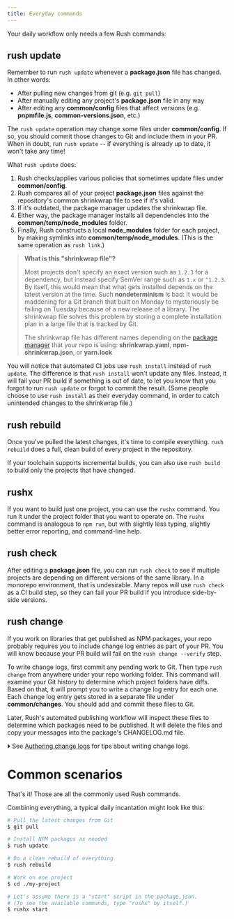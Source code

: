 ```yaml
---
title: Everyday commands
---
```


Your daily workflow only needs a few Rush commands:

## rush update

Remember to run `rush update` whenever a **package.json** file has changed. In other words:

- After pulling new changes from git (e.g. `git pull`)
- After manually editing any project's **package.json** file in any way
- After editing any **common/config** files that affect versions (e.g. **pnpmfile.js**, **common-versions.json**, etc.)

The `rush update` operation may change some files under **common/config**. If so, you should commit those changes to Git and include them in your PR. When in doubt, run `rush update` -- if everything is already up to date, it won't take any time!

What `rush update` does:

1. Rush checks/applies various policies that sometimes update files under **common/config**.
2. Rush compares all of your project **package.json** files against the repository's common shrinkwrap file to see if it's valid.
3. If it's outdated, the package manager updates the shrinkwrap file.
4. Either way, the package manager installs all dependencies into the **common/temp/node_modules** folder.
5. Finally, Rush constructs a local **node_modules** folder for each project, by making symlinks into **common/temp/node_modules**. (This is the same operation as `rush link`.)

> **What is this "shrinkwrap file"?**
>
> Most projects don't specify an exact version such as `1.2.3` for a dependency, but instead specify SemVer range such as `1.x` or `^1.2.3`. By itself, this would mean that what gets installed depends on the latest version at the time. Such **nondeterminism** is bad: It would be maddening for a Git branch that built on Monday to mysteriously be failing on Tuesday because of a new release of a library. The shrinkwrap file solves this problem by storing a complete installation plan in a large file that is tracked by Git.
>
> The shrinkwrap file has different names depending on the [package manager](../../maintainer/package_managers) that your repo is using: **shrinkwrap.yaml**, **npm-shrinkwrap.json**, or **yarn.lock**

You will notice that automated CI jobs use `rush install` instead of `rush update`. The difference is that `rush install` won't update any files. Instead, it will fail your PR build if something is out of date, to let you know that you forgot to run `rush update` or forgot to commit the result. (Some people choose to use `rush install` as their everyday command, in order to catch unintended changes to the shrinkwrap file.)

## rush rebuild

Once you've pulled the latest changes, it's time to compile everything. `rush rebuild` does a full, clean build of every project in the repository.

If your toolchain supports incremental builds, you can also use `rush build` to build only the projects that have changed.

## rushx

If you want to build just one project, you can use the `rushx` command. You run it under the project folder that you want to operate on. The `rushx` command is analogous to `npm run`, but with slightly less typing, slightly better error reporting, and command-line help.

## rush check

After editing a **package.json** file, you can run `rush check` to see if multiple projects are depending on different versions of the same library. In a monorepo environment, that is undesirable. Many repos will use `rush check` as a CI build step, so they can fail your PR build if you introduce side-by-side versions.

## rush change

If you work on libraries that get published as NPM packages, your repo probably requires you to include change log entries as part of your PR. You will know because your PR build will fail on the `rush change --verify` step.

To write change logs, first commit any pending work to Git. Then type `rush change` from anywhere under your repo working folder. This command will examine your Git history to determine which project folders have diffs. Based on that, it will prompt you to write a change log entry for each one. Each change log entry gets stored in a separate file under **common/changes**. You should add and commit these files to Git.

Later, Rush's automated publishing workflow will inspect these files to determine which packages need to be published. It will delete the files and copy your messages into the package's CHANGELOG.md file.

⏵ See [Authoring change logs](../../best_practices/change_logs) for tips about writing change logs.

# Common scenarios

That's it! Those are all the commonly used Rush commands.

Combining everything, a typical daily incantation might look like this:

```sh
# Pull the latest changes from Git
$ git pull

# Install NPM packages as needed
$ rush update

# Do a clean rebuild of everything
$ rush rebuild

# Work on one project
$ cd ./my-project

# Let's assume there is a "start" script in the package.json.
# (To see the available commands, type "rushx" by itself.)
$ rushx start
```

